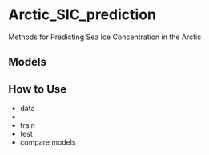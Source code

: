 # Arctic_SIC_prediction
Methods for Predicting Sea Ice Concentration in the Arctic


## Models


## How to Use
- data
- 
- train
- test
- compare models

